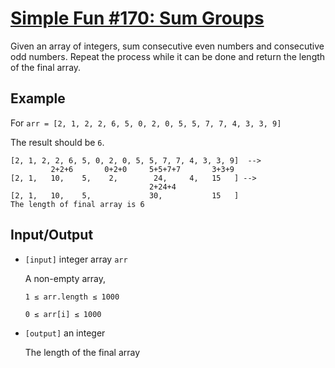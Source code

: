 # [Simple Fun #170: Sum Groups](https://www.codewars.com/kata/simple-fun-number-170-sum-groups "https://www.codewars.com/kata/58b3c2bd917a5caec0000017")

Given an array of integers, sum consecutive even numbers and consecutive odd numbers. Repeat the process while it can be done and return the length of the final array.

## Example

For `arr = [2, 1, 2, 2, 6, 5, 0, 2, 0, 5, 5, 7, 7, 4, 3, 3, 9]`
 
The result should be `6`.

```
[2, 1, 2, 2, 6, 5, 0, 2, 0, 5, 5, 7, 7, 4, 3, 3, 9]  -->
         2+2+6       0+2+0     5+5+7+7       3+3+9
[2, 1,   10,    5,    2,        24,     4,   15   ] -->
                               2+24+4
[2, 1,   10,    5,             30,           15   ]
The length of final array is 6
```

## Input/Output

- `[input]` integer array `arr`

  A non-empty array, 

  `1 ≤ arr.length ≤ 1000`

  `0 ≤ arr[i] ≤ 1000`


- `[output]` an integer

  The length of the final array